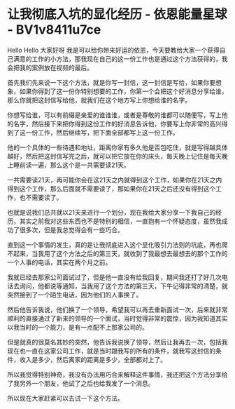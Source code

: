 # 让我彻底入坑的显化经历 - 依恩能量星球 - BV1v8411u7ce

Hello Hello 大家好呀 我是可以给你带来好运的依恩，今天要教给大家一个获得自己满意的工作的小方法，那我现在自己的这一份工作也是通过这个方法获得的，我会把我的案例放在视频的最后。

首先我们先来说一下这个方法，就是你写一封信，这一封信是写给，如果你要想象，如果你得到了这一份你特别想要的工作，你第一个会把这个好消息分享给谁，那么你就把这封信写给他，就我们在这个地方写上你想给谁的名字。

你想写给谁，可以有前缀是亲爱的谁谁谁，或者是尊敬的谁都可以随便写，写上他的名字，然后接下来把你得到这份工作的好消息告诉他，你要写上你非常的高兴得到了这一份工作，然后继续写，把下面全部都写上这一份工作。

他的一个具体的一些待遇和地址，距离你家有多久他是否包吃住，就是写得越具体越好，然后把这封信写完之后，就可以把它放在你的床头，每天晚上记住是每天晚上睡前读一遍，那么这个是一共需要读21天。

一共需要读21天，再可能你会在这21天之内就得到这个工作，如果你在21天之内得到这个工作，那么后面就不需要读了，那如果你在21天之后还没有得到这个工作，也不需要读了。

也就是说我们总共就以21天来进行一个划分，现在我给大家分享一下我自己的经历，其实之前我对这些东西也不是特别的相信，一直抱有一个怀疑态度，虽然我成功了很多次，但是我总觉得会有一些巧合。

直到这一个事情的发生，真的是让我彻底进入这个显化吸引力法则的坑底，再也爬不起来，当我用了这个方法之后的第三天，就收到了我最想去最想去的那个工作的一个人事的电话，其实在两个月之前。

我就已经去那家公司面试过了，但是他一直没有给我回复，期间我还打了好几次电话去询问，他都说等通知，当我用了这个方法的第三天，下午记得非常的清楚，就突然接到了一个陌生电话，因为他们的人事换了。

然后他告诉我说，他们换了一个领导，希望我可以再去重新面试一次，后来就非常顺利的直接通过了新来的领导的一个面试，当时觉得非常的震惊，因为我知道其实以我当时的一个能力，是有一点配不上那家公司的。

但是就真的很莫名其妙的突然，他告诉我说换了领导，然后让我再去一次，包括我现在也一直在这家公司工作，就是当时跟我写的所有的条件，就我写这封信的条件，收入是多少，然后离家的距离是多少，全部都对上了。

所以我觉得特别神奇，我没有办法用巧合来解释这件事情，我还把这个方法分享给了我另外一个朋友，他试了之后也给我发了一个消息。

所以现在大家赶紧可以去试一下这个方法。